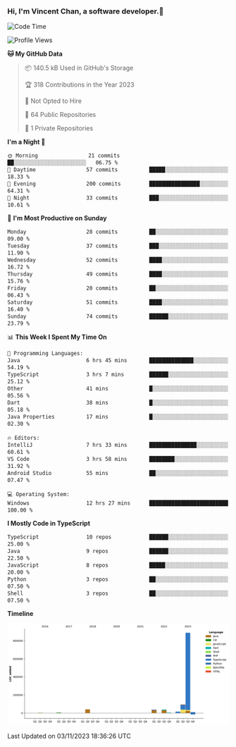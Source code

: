 ### Hi, I'm Vincent Chan, a software developer.👋

<!--
**hkvincent/hkvincent** is a ✨ _special_ ✨ repository because its `README.md` (this file) appears on your GitHub profile.

Here are some ideas to get you started:

- 🔭 I’m currently working on ...
- 🌱 I’m currently learning ...
- 👯 I’m looking to collaborate on ...
- 🤔 I’m looking for help with ...
- 💬 Ask me about ...
- 📫 How to reach me: ...
- 😄 Pronouns: ...
- ⚡ Fun fact: ...
-->
<!--START_SECTION:waka-->
![Code Time](http://img.shields.io/badge/Code%20Time-580%20hrs%2042%20mins-blue)

![Profile Views](http://img.shields.io/badge/Profile%20Views-0-blue)

**🐱 My GitHub Data** 

> 📦 140.5 kB Used in GitHub's Storage 
 > 
> 🏆 318 Contributions in the Year 2023
 > 
> 🚫 Not Opted to Hire
 > 
> 📜 64 Public Repositories 
 > 
> 🔑 1 Private Repositories 
 > 
**I'm a Night 🦉** 

```text
🌞 Morning                21 commits          ██░░░░░░░░░░░░░░░░░░░░░░░   06.75 % 
🌆 Daytime                57 commits          █████░░░░░░░░░░░░░░░░░░░░   18.33 % 
🌃 Evening                200 commits         ████████████████░░░░░░░░░   64.31 % 
🌙 Night                  33 commits          ███░░░░░░░░░░░░░░░░░░░░░░   10.61 % 
```
📅 **I'm Most Productive on Sunday** 

```text
Monday                   28 commits          ██░░░░░░░░░░░░░░░░░░░░░░░   09.00 % 
Tuesday                  37 commits          ███░░░░░░░░░░░░░░░░░░░░░░   11.90 % 
Wednesday                52 commits          ████░░░░░░░░░░░░░░░░░░░░░   16.72 % 
Thursday                 49 commits          ████░░░░░░░░░░░░░░░░░░░░░   15.76 % 
Friday                   20 commits          ██░░░░░░░░░░░░░░░░░░░░░░░   06.43 % 
Saturday                 51 commits          ████░░░░░░░░░░░░░░░░░░░░░   16.40 % 
Sunday                   74 commits          ██████░░░░░░░░░░░░░░░░░░░   23.79 % 
```


📊 **This Week I Spent My Time On** 

```text
💬 Programming Languages: 
Java                     6 hrs 45 mins       ██████████████░░░░░░░░░░░   54.19 % 
TypeScript               3 hrs 7 mins        ██████░░░░░░░░░░░░░░░░░░░   25.12 % 
Other                    41 mins             █░░░░░░░░░░░░░░░░░░░░░░░░   05.56 % 
Dart                     38 mins             █░░░░░░░░░░░░░░░░░░░░░░░░   05.18 % 
Java Properties          17 mins             █░░░░░░░░░░░░░░░░░░░░░░░░   02.30 % 

🔥 Editors: 
IntelliJ                 7 hrs 33 mins       ███████████████░░░░░░░░░░   60.61 % 
VS Code                  3 hrs 58 mins       ████████░░░░░░░░░░░░░░░░░   31.92 % 
Android Studio           55 mins             ██░░░░░░░░░░░░░░░░░░░░░░░   07.47 % 

💻 Operating System: 
Windows                  12 hrs 27 mins      █████████████████████████   100.00 % 
```

**I Mostly Code in TypeScript** 

```text
TypeScript               10 repos            ██████░░░░░░░░░░░░░░░░░░░   25.00 % 
Java                     9 repos             ██████░░░░░░░░░░░░░░░░░░░   22.50 % 
JavaScript               8 repos             █████░░░░░░░░░░░░░░░░░░░░   20.00 % 
Python                   3 repos             ██░░░░░░░░░░░░░░░░░░░░░░░   07.50 % 
Shell                    3 repos             ██░░░░░░░░░░░░░░░░░░░░░░░   07.50 % 
```



**Timeline**

![Lines of Code chart](https://raw.githubusercontent.com/hkvincent/hkvincent/main/assets/bar_graph.png)


 Last Updated on 03/11/2023 18:36:26 UTC
<!--END_SECTION:waka-->
